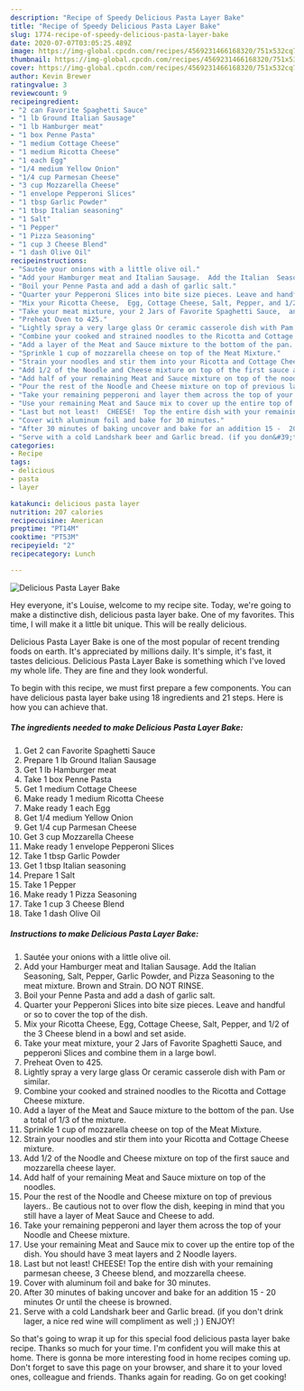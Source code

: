 ```yaml
---
description: "Recipe of Speedy Delicious Pasta Layer Bake"
title: "Recipe of Speedy Delicious Pasta Layer Bake"
slug: 1774-recipe-of-speedy-delicious-pasta-layer-bake
date: 2020-07-07T03:05:25.489Z
image: https://img-global.cpcdn.com/recipes/4569231466168320/751x532cq70/delicious-pasta-layer-bake-recipe-main-photo.jpg
thumbnail: https://img-global.cpcdn.com/recipes/4569231466168320/751x532cq70/delicious-pasta-layer-bake-recipe-main-photo.jpg
cover: https://img-global.cpcdn.com/recipes/4569231466168320/751x532cq70/delicious-pasta-layer-bake-recipe-main-photo.jpg
author: Kevin Brewer
ratingvalue: 3
reviewcount: 9
recipeingredient:
- "2 can Favorite Spaghetti Sauce"
- "1 lb Ground Italian Sausage"
- "1 lb Hamburger meat"
- "1 box Penne Pasta"
- "1 medium Cottage Cheese"
- "1 medium Ricotta Cheese"
- "1 each Egg"
- "1/4 medium Yellow Onion"
- "1/4 cup Parmesan Cheese"
- "3 cup Mozzarella Cheese"
- "1 envelope Pepperoni Slices"
- "1 tbsp Garlic Powder"
- "1 tbsp Italian seasoning"
- "1 Salt"
- "1 Pepper"
- "1 Pizza Seasoning"
- "1 cup 3 Cheese Blend"
- "1 dash Olive Oil"
recipeinstructions:
- "Sautée your onions with a little olive oil."
- "Add your Hamburger meat and Italian Sausage.  Add the Italian  Seasoning, Salt,  Pepper, Garlic Powder, and Pizza Seasoning to the meat mixture. Brown and Strain. DO NOT RINSE."
- "Boil your Penne Pasta and add a dash of garlic salt."
- "Quarter your Pepperoni Slices into bite size pieces. Leave and handful or so to cover the top of the dish."
- "Mix your Ricotta Cheese,  Egg, Cottage Cheese, Salt, Pepper, and 1/2 of the 3 Cheese blend in a bowl and set aside."
- "Take your meat mixture, your 2 Jars of Favorite Spaghetti Sauce,  and pepperoni Slices and combine them in a large bowl."
- "Preheat Oven to 425."
- "Lightly spray a very large glass Or ceramic casserole dish with Pam or similar."
- "Combine your cooked and strained noodles to the Ricotta and Cottage Cheese mixture."
- "Add a layer of the Meat and Sauce mixture to the bottom of the pan.  Use a total of 1/3 of the mixture."
- "Sprinkle 1 cup of mozzarella cheese on top of the Meat Mixture."
- "Strain your noodles and stir them into your Ricotta and Cottage Cheese mixture."
- "Add 1/2 of the Noodle and Cheese mixture on top of the first sauce and mozzarella cheese layer."
- "Add half of your remaining Meat and Sauce mixture on top of the noodles."
- "Pour the rest of the Noodle and Cheese mixture on top of previous layers..  Be cautious not to over flow the dish, keeping in mind that you still have a layer of Meat Sauce and Cheese to add."
- "Take your remaining pepperoni and layer them across the top of your Noodle and Cheese mixture."
- "Use your remaining Meat and Sauce mix to cover up the entire top of the dish. You should have 3 meat layers and 2 Noodle layers."
- "Last but not least!  CHEESE!  Top the entire dish with your remaining parmesan cheese, 3 Cheese blend,  and mozzarella cheese."
- "Cover with aluminum foil and bake for 30 minutes."
- "After 30 minutes of baking uncover and bake for an addition 15 -  20 minutes Or until the cheese is browned."
- "Serve with a cold Landshark beer and Garlic bread. (if you don&#39;t drink lager, a nice red wine will compliment as well ;) )  ENJOY!"
categories:
- Recipe
tags:
- delicious
- pasta
- layer

katakunci: delicious pasta layer 
nutrition: 207 calories
recipecuisine: American
preptime: "PT14M"
cooktime: "PT53M"
recipeyield: "2"
recipecategory: Lunch

---
```



![Delicious Pasta Layer Bake](https://img-global.cpcdn.com/recipes/4569231466168320/751x532cq70/delicious-pasta-layer-bake-recipe-main-photo.jpg)

Hey everyone, it's Louise, welcome to my recipe site. Today, we're going to make a distinctive dish, delicious pasta layer bake. One of my favorites. This time, I will make it a little bit unique. This will be really delicious.

Delicious Pasta Layer Bake is one of the most popular of recent trending foods on earth. It's appreciated by millions daily. It's simple, it's fast, it tastes delicious. Delicious Pasta Layer Bake is something which I've loved my whole life. They are fine and they look wonderful.




To begin with this recipe, we must first prepare a few components. You can have delicious pasta layer bake using 18 ingredients and 21 steps. Here is how you can achieve that.

<!--inarticleads1-->

##### The ingredients needed to make Delicious Pasta Layer Bake:

1. Get 2 can Favorite Spaghetti Sauce
1. Prepare 1 lb Ground Italian Sausage
1. Get 1 lb Hamburger meat
1. Take 1 box Penne Pasta
1. Get 1 medium Cottage Cheese
1. Make ready 1 medium Ricotta Cheese
1. Make ready 1 each Egg
1. Get 1/4 medium Yellow Onion
1. Get 1/4 cup Parmesan Cheese
1. Get 3 cup Mozzarella Cheese
1. Make ready 1 envelope Pepperoni Slices
1. Take 1 tbsp Garlic Powder
1. Get 1 tbsp Italian seasoning
1. Prepare 1 Salt
1. Take 1 Pepper
1. Make ready 1 Pizza Seasoning
1. Take 1 cup 3 Cheese Blend
1. Take 1 dash Olive Oil




<!--inarticleads2-->

##### Instructions to make Delicious Pasta Layer Bake:

1. Sautée your onions with a little olive oil.
1. Add your Hamburger meat and Italian Sausage.  Add the Italian  Seasoning, Salt,  Pepper, Garlic Powder, and Pizza Seasoning to the meat mixture. Brown and Strain. DO NOT RINSE.
1. Boil your Penne Pasta and add a dash of garlic salt.
1. Quarter your Pepperoni Slices into bite size pieces. Leave and handful or so to cover the top of the dish.
1. Mix your Ricotta Cheese,  Egg, Cottage Cheese, Salt, Pepper, and 1/2 of the 3 Cheese blend in a bowl and set aside.
1. Take your meat mixture, your 2 Jars of Favorite Spaghetti Sauce,  and pepperoni Slices and combine them in a large bowl.
1. Preheat Oven to 425.
1. Lightly spray a very large glass Or ceramic casserole dish with Pam or similar.
1. Combine your cooked and strained noodles to the Ricotta and Cottage Cheese mixture.
1. Add a layer of the Meat and Sauce mixture to the bottom of the pan.  Use a total of 1/3 of the mixture.
1. Sprinkle 1 cup of mozzarella cheese on top of the Meat Mixture.
1. Strain your noodles and stir them into your Ricotta and Cottage Cheese mixture.
1. Add 1/2 of the Noodle and Cheese mixture on top of the first sauce and mozzarella cheese layer.
1. Add half of your remaining Meat and Sauce mixture on top of the noodles.
1. Pour the rest of the Noodle and Cheese mixture on top of previous layers..  Be cautious not to over flow the dish, keeping in mind that you still have a layer of Meat Sauce and Cheese to add.
1. Take your remaining pepperoni and layer them across the top of your Noodle and Cheese mixture.
1. Use your remaining Meat and Sauce mix to cover up the entire top of the dish. You should have 3 meat layers and 2 Noodle layers.
1. Last but not least!  CHEESE!  Top the entire dish with your remaining parmesan cheese, 3 Cheese blend,  and mozzarella cheese.
1. Cover with aluminum foil and bake for 30 minutes.
1. After 30 minutes of baking uncover and bake for an addition 15 -  20 minutes Or until the cheese is browned.
1. Serve with a cold Landshark beer and Garlic bread. (if you don&#39;t drink lager, a nice red wine will compliment as well ;) )  ENJOY!




So that's going to wrap it up for this special food delicious pasta layer bake recipe. Thanks so much for your time. I'm confident you will make this at home. There is gonna be more interesting food in home recipes coming up. Don't forget to save this page on your browser, and share it to your loved ones, colleague and friends. Thanks again for reading. Go on get cooking!
